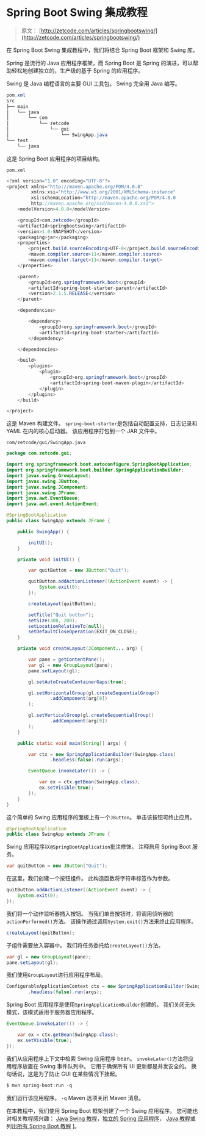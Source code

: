 # Spring Boot Swing 集成教程

> 原文： [http://zetcode.com/articles/springbootswing/](http://zetcode.com/articles/springbootswing/)

在 Spring Boot Swing 集成教程中，我们将结合 Spring Boot 框架和 Swing 库。

Spring 是流行的 Java 应用程序框架，而 Spring Boot 是 Spring 的演进，可以帮助轻松地创建独立的，生产级的基于 Spring 的应用程序。

Swing 是 Java 编程语言的主要 GUI 工具包。 Swing 完全用 Java 编写。

```java
pom.xml
src
├── main
│   └── java
│       └── com
│           └── zetcode
│               └── gui
│                   └── SwingApp.java
└── test
    └── java

```

这是 Spring Boot 应用程序的项目结构。

`pom.xml`

```java
<?xml version="1.0" encoding="UTF-8"?>
<project xmlns="http://maven.apache.org/POM/4.0.0"
         xmlns:xsi="http://www.w3.org/2001/XMLSchema-instance"
         xsi:schemaLocation="http://maven.apache.org/POM/4.0.0
         http://maven.apache.org/xsd/maven-4.0.0.xsd">
    <modelVersion>4.0.0</modelVersion>

    <groupId>com.zetcode</groupId>
    <artifactId>springbootswing</artifactId>
    <version>1.0-SNAPSHOT</version>
    <packaging>jar</packaging>
    <properties>
        <project.build.sourceEncoding>UTF-8</project.build.sourceEncoding>
        <maven.compiler.source>11</maven.compiler.source>
        <maven.compiler.target>11</maven.compiler.target>
    </properties>

    <parent>
        <groupId>org.springframework.boot</groupId>
        <artifactId>spring-boot-starter-parent</artifactId>
        <version>2.1.5.RELEASE</version>
    </parent>

    <dependencies>

        <dependency>
            <groupId>org.springframework.boot</groupId>
            <artifactId>spring-boot-starter</artifactId>
        </dependency>

    </dependencies>

    <build>
        <plugins>
            <plugin>
                <groupId>org.springframework.boot</groupId>
                <artifactId>spring-boot-maven-plugin</artifactId>
            </plugin>
        </plugins>
    </build>

</project>

```

这是 Maven 构建文件。 `spring-boot-starter`是包括自动配置支持，日志记录和 YAML 在内的核心启动器。 该应用程序打包到一个 JAR 文件中。

`com/zetcode/gui/SwingApp.java`

```java
package com.zetcode.gui;

import org.springframework.boot.autoconfigure.SpringBootApplication;
import org.springframework.boot.builder.SpringApplicationBuilder;
import javax.swing.GroupLayout;
import javax.swing.JButton;
import javax.swing.JComponent;
import javax.swing.JFrame;
import java.awt.EventQueue;
import java.awt.event.ActionEvent;

@SpringBootApplication
public class SwingApp extends JFrame {

    public SwingApp() {

        initUI();
    }

    private void initUI() {

        var quitButton = new JButton("Quit");

        quitButton.addActionListener((ActionEvent event) -> {
            System.exit(0);
        });

        createLayout(quitButton);

        setTitle("Quit button");
        setSize(300, 200);
        setLocationRelativeTo(null);
        setDefaultCloseOperation(EXIT_ON_CLOSE);
    }

    private void createLayout(JComponent... arg) {

        var pane = getContentPane();
        var gl = new GroupLayout(pane);
        pane.setLayout(gl);

        gl.setAutoCreateContainerGaps(true);

        gl.setHorizontalGroup(gl.createSequentialGroup()
                .addComponent(arg[0])
        );

        gl.setVerticalGroup(gl.createSequentialGroup()
                .addComponent(arg[0])
        );
    }

    public static void main(String[] args) {

        var ctx = new SpringApplicationBuilder(SwingApp.class)
                .headless(false).run(args);

        EventQueue.invokeLater(() -> {

            var ex = ctx.getBean(SwingApp.class);
            ex.setVisible(true);
        });
    }
}

```

这个简单的 Swing 应用程序的面板上有一个`JButton`。 单击该按钮可终止应用。

```java
@SpringBootApplication
public class SwingApp extends JFrame {

```

Swing 应用程序以`@SpringBootApplication`批注修饰。 注释启用 Spring Boot 服务。

```java
var quitButton = new JButton("Quit");

```

在这里，我们创建一个按钮组件。 此构造函数将字符串标签作为参数。

```java
quitButton.addActionListener((ActionEvent event) -> {
    System.exit(0);
});

```

我们将一个动作监听器插入按钮。 当我们单击按钮时，将调用侦听器的`actionPerformed()`方法。 该操作通过调用`System.exit()`方法来终止应用程序。

```java
createLayout(quitButton);

```

子组件需要放入容器中。 我们将任务委托给`createLayout()`方法。

```java
var gl = new GroupLayout(pane);
pane.setLayout(gl);

```

我们使用`GroupLayout`进行应用程序布局。

```java
ConfigurableApplicationContext ctx = new SpringApplicationBuilder(SwingApp.class)
        .headless(false).run(args);

```

Spring Boot 应用程序是使用`SpringApplicationBuilder`创建的。 我们关闭无头模式，该模式适用于服务器应用程序。

```java
EventQueue.invokeLater(() -> {

    var ex = ctx.getBean(SwingApp.class);
    ex.setVisible(true);
});

```

我们从应用程序上下文中检索 Swing 应用程序 bean。 `invokeLater()`方法将应用程序放置在 Swing 事件队列中。 它用于确保所有 UI 更新都是并发安全的。 换句话说，这是为了防止 GUI 在某些情况下挂起。

```java
$ mvn spring-boot:run -q

```

我们运行该应用程序。 `-q` Maven 选项关闭 Maven 消息。

在本教程中，我们使用 Spring Boot 框架创建了一个 Swing 应用程序。 您可能也对相关教程感兴趣： [Java Swing 教程](/tutorials/javaswingtutorial/)，[独立的 Spring 应用程序](/articles/standalonespring/)， [Java 教程](/lang/java/)或列出[所有 Spring Boot 教程](/all/#sprigboot) ]。